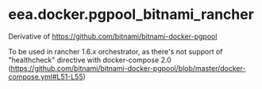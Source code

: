 # eea.docker.pgpool_bitnami_rancher

Derivative of https://github.com/bitnami/bitnami-docker-pgpool

To be used in rancher 1.6.x orchestrator, as there's not support of "healthcheck" directive with docker-compose 2.0
(https://github.com/bitnami/bitnami-docker-pgpool/blob/master/docker-compose.yml#L51-L55)
